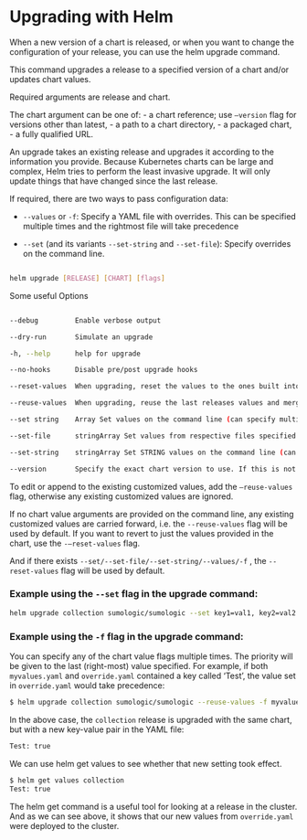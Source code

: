 
# Upgrading with Helm

When a new version of a chart is released, or when you want to change the configuration of your release, you can use the helm upgrade command.

This command upgrades a release to a specified version of a chart and/or updates chart values.

Required arguments are release and chart.

The chart argument can be one of: - a chart reference; use `–version` flag for versions other than latest, - a path to a chart directory, - a packaged chart, - a fully qualified URL.

An upgrade takes an existing release and upgrades it according to the information you provide. Because Kubernetes charts can be large and complex, Helm tries to perform the least invasive upgrade. It will only update things that have changed since the last release.

If required, there are two ways to pass configuration data:

- `--values` or `-f`: Specify a YAML file with overrides. This can be specified multiple times and the rightmost file will take precedence

- `--set` (and its variants `--set-string` and `--set-file`): Specify overrides on the command line.


```bash

helm upgrade [RELEASE] [CHART] [flags]

```  

Some useful Options

``` bash

--debug 		Enable verbose output

--dry-run 		Simulate an upgrade

-h, --help 		help for upgrade

--no-hooks 		Disable pre/post upgrade hooks

--reset-values 	When upgrading, reset the values to the ones built into the chart

--reuse-values 	When upgrading, reuse the last releases values and merge in any overrides from the command line via --set and -f

--set string	Array Set values on the command line (can specify multiple or separate values with commas: key1=val1,key2=val2)

--set-file 		stringArray Set values from respective files specified via the command line (can specify multiple or separate values with commas: key1=path1,key2=path2)

--set-string 	stringArray Set STRING values on the command line (can specify multiple or separate values with commas: key1=val1,key2=val2)

--version 		Specify the exact chart version to use. If this is not specified, the latest version is used

```


To edit or append to the existing customized values, add the `–reuse-values` flag, otherwise any existing customized values are ignored.

If no chart value arguments are provided on the command line, any existing customized values are carried forward, i.e. the `--reuse-values` flag will be used by default. If you want to revert to just the values provided in the chart, use the `-–reset-values` flag.

And if there exists `--set/--set-file/--set-string/--values/-f` , the `--reset-values` flag will be used by default.

### Example using the `--set` flag in the upgrade command:

```bash
helm upgrade collection sumologic/sumologic --set key1=val1, key2=val2
```

### Example using the `-f` flag in the upgrade command:

You can specify any of the chart value flags multiple times. The priority will be given to the last (right-most) value specified. For example, if both `myvalues.yaml` and `override.yaml` contained a key called ‘Test’, the value set in `override.yaml` would take precedence:  

```bash
$ helm upgrade collection sumologic/sumologic --reuse-values -f myvalues.yaml -f override.yaml
```

In the above case, the `collection` release is upgraded with the same chart, but with a new  key-value pair in the YAML file:
```bash
Test: true
```
  
We can use helm get values to see whether that new setting took effect.
```bash
$ helm get values collection
Test: true
```

The helm get command is a useful tool for looking at a release in the cluster. And as we can see above, it shows that our new values from `override.yaml` were deployed to the cluster.
